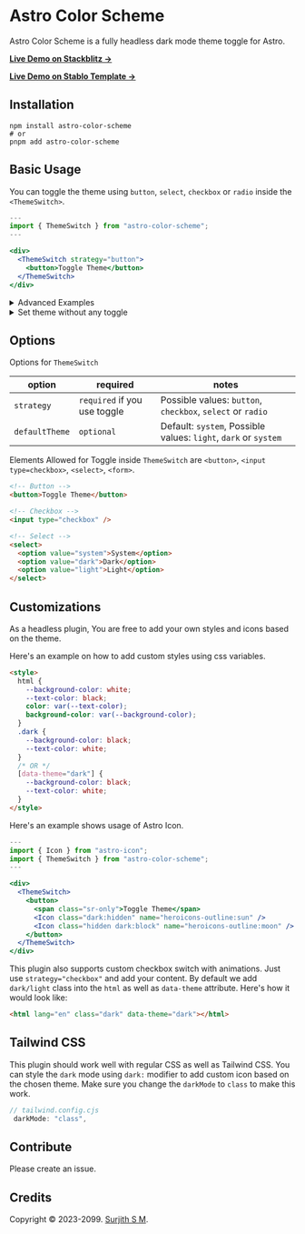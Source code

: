 # Astro Color Scheme

Astro Color Scheme is a fully headless dark mode theme toggle for Astro.

[**Live Demo on Stackblitz →**](https://stackblitz.com/edit/github-jpfnv9-ep5z59?file=src%2Fpages%2Findex.astro)

[**Live Demo on Stablo Template →**](https://stablo-astro.web3templates.com/)

## Installation

```
npm install astro-color-scheme
# or
pnpm add astro-color-scheme
```

## Basic Usage

You can toggle the theme using `button`, `select`, `checkbox` or `radio` inside the `<ThemeSwitch>`.

```jsx
---
import { ThemeSwitch } from "astro-color-scheme";
---

<div>
  <ThemeSwitch strategy="button">
    <button>Toggle Theme</button>
  </ThemeSwitch>
</div>
```

<details>
<summary>Advanced Examples</summary>

**Using Select:**

```jsx
---
import { ThemeSwitch } from "astro-color-scheme";
---

<div>
  <ThemeSwitch strategy="select" defaultTheme="system">
    <select>
      <option value="system">System</option>
      <option value="dark">Dark</option>
      <option value="light">Light</option>
    </select>
  </ThemeSwitch>
</div>
```

**Using Radio:**

```jsx
---
import { ThemeSwitch } from "astro-color-scheme";
---

<div>
  <ThemeSwitch strategy="radio" defaultTheme="system">
    <form>
      <label><input type="radio" name="theme" value="system" />System</label>
      <label><input type="radio" name="theme" value="dark" />Dark</label>
      <label><input type="radio" name="theme" value="light" />Light</label>
    </form>
  </ThemeSwitch>
</div>
```

</details>

<details>
<summary>Set theme without any toggle</summary>

```jsx
---
import { ThemeSwitch } from "astro-color-scheme";
---

<div>
  <ThemeSwitch defaultTheme="dark"/>
</div>
```

</details>

## Options

Options for `ThemeSwitch`

| option         | required                     | notes                                                           |
| -------------- | ---------------------------- | --------------------------------------------------------------- |
| `strategy`     | `required` if you use toggle | Possible values: `button`, `checkbox`, `select` or `radio`      |
| `defaultTheme` | `optional`                   | Default: `system`, Possible values: `light`, `dark` or `system` |

Elements Allowed for Toggle inside `ThemeSwitch` are `<button>`, `<input type=checkbox>`, `<select>`, `<form>`.

```html
<!-- Button -->
<button>Toggle Theme</button>

<!-- Checkbox -->
<input type="checkbox" />

<!-- Select -->
<select>
  <option value="system">System</option>
  <option value="dark">Dark</option>
  <option value="light">Light</option>
</select>
```

## Customizations

As a headless plugin, You are free to add your own styles and icons based on the theme.

Here's an example on how to add custom styles using css variables.

```html
<style>
  html {
    --background-color: white;
    --text-color: black;
    color: var(--text-color);
    background-color: var(--background-color);
  }
  .dark {
    --background-color: black;
    --text-color: white;
  }
  /* OR */
  [data-theme="dark"] {
    --background-color: black;
    --text-color: white;
  }
</style>
```

Here's an example shows usage of Astro Icon.

```jsx
---
import { Icon } from "astro-icon";
import { ThemeSwitch } from "astro-color-scheme";
---

<div>
  <ThemeSwitch>
    <button>
      <span class="sr-only">Toggle Theme</span>
      <Icon class="dark:hidden" name="heroicons-outline:sun" />
      <Icon class="hidden dark:block" name="heroicons-outline:moon" />
    </button>
  </ThemeSwitch>
</div>
```

This plugin also supports custom checkbox switch with animations. Just use `strategy="checkbox"` and add your content. By default we add `dark/light` class into the `html` as well as `data-theme` attribute. Here's how it would look like:

```html
<html lang="en" class="dark" data-theme="dark"></html>
```

## Tailwind CSS

This plugin should work well with regular CSS as well as Tailwind CSS. You can style the `dark` mode using `dark:` modifier to add custom icon based on the chosen theme. Make sure you change the `darkMode` to `class` to make this work.

```js
// tailwind.config.cjs
 darkMode: "class",
```

</details>

## Contribute

Please create an issue.

## Credits

Copyright ©️ 2023-2099. [Surjith S M](https://twitter.com/surjithctly).
